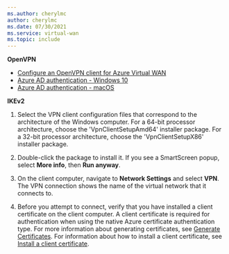 ```yaml
---
ms.author: cherylmc
author: cherylmc
ms.date: 07/30/2021
ms.service: virtual-wan
ms.topic: include
---
```


**OpenVPN**

* [Configure an OpenVPN client for Azure Virtual WAN](../articles/virtual-wan/howto-openvpn-clients.md)
* [Azure AD authentication - Windows 10](../articles/virtual-wan/openvpn-azure-ad-client.md)
* [Azure AD authentication - macOS](../articles/virtual-wan/openvpn-azure-ad-client-mac.md)

**IKEv2**

1. Select the VPN client configuration files that correspond to the architecture of the Windows computer. For a 64-bit processor architecture, choose the 'VpnClientSetupAmd64' installer package. For a 32-bit processor architecture, choose the 'VpnClientSetupX86' installer package.

1. Double-click the package to install it. If you see a SmartScreen popup, select **More info**, then **Run anyway**.

1. On the client computer, navigate to **Network Settings** and select **VPN**. The VPN connection shows the name of the virtual network that it connects to.

1. Before you attempt to connect, verify that you have installed a client certificate on the client computer. A client certificate is required for authentication when using the native Azure certificate authentication type. For more information about generating certificates, see [Generate Certificates](../articles/virtual-wan/certificates-point-to-site.md). For information about how to install a client certificate, see [Install a client certificate](../articles/vpn-gateway/point-to-site-how-to-vpn-client-install-azure-cert.md).
